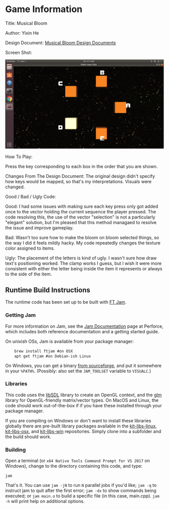 # Game Information

Title: Musical Bloom

Author: Yixin He

Design Document: [Musical Bloom Design Documents](http://graphics.cs.cmu.edu/courses/15-466-f18/game3-designs/ishmaelj/)

Screen Shot:

![Screen Shot](screenshot.png)

How To Play:

Press the key corresponding to each box in the order that you are shown.

Changes From The Design Document:
The original design didn't specify how keys would be mapped, so that's my interpretations.  Visuals were changed.

Good / Bad / Ugly Code:

Good: I had some issues with making sure each key press only got added once to the vector holding the current sequence the player pressed. The code resolving this, the use of the vector "selection" is not a particularly "elegant" solution, but I'm pleased that this method managaed to resolve the issue and improve gameplay.

Bad: Wasn't too sure how to make the bloom on bloom selected things, so the way I did it feels mildly hacky. My code repeatedly changes the texture color assigned to items.

Ugly: The placement of the letters is kind of ugly. I wasn't sure how draw text's positioning worked. The clamp works I guess, but I wish it were more consistent with either the letter being inside the item it represents or always to the side of the item.


## Runtime Build Instructions

The runtime code has been set up to be built with [FT Jam](https://www.freetype.org/jam/).

### Getting Jam

For more information on Jam, see the [Jam Documentation](https://www.perforce.com/documentation/jam-documentation) page at Perforce, which includes both reference documentation and a getting started guide.

On unixish OSs, Jam is available from your package manager:
```
	brew install ftjam #on OSX
	apt get ftjam #on Debian-ish Linux
```

On Windows, you can get a binary [from sourceforge](https://sourceforge.net/projects/freetype/files/ftjam/2.5.2/ftjam-2.5.2-win32.zip/download),
and put it somewhere in your `%PATH%`.
(Possibly: also set the `JAM_TOOLSET` variable to `VISUALC`.)

### Libraries

This code uses the [libSDL](https://www.libsdl.org/) library to create an OpenGL context, and the [glm](https://glm.g-truc.net) library for OpenGL-friendly matrix/vector types.
On MacOS and Linux, the code should work out-of-the-box if if you have these installed through your package manager.

If you are compiling on Windows or don't want to install these libraries globally there are pre-built library packages available in the
[kit-libs-linux](https://github.com/ixchow/kit-libs-linux),
[kit-libs-osx](https://github.com/ixchow/kit-libs-osx),
and [kit-libs-win](https://github.com/ixchow/kit-libs-win) repositories.
Simply clone into a subfolder and the build should work.

### Building

Open a terminal (or ```x64 Native Tools Command Prompt for VS 2017``` on Windows), change to the directory containing this code, and type:

```
jam
```

That's it. You can use ```jam -jN``` to run ```N``` parallel jobs if you'd like; ```jam -q``` to instruct jam to quit after the first error; ```jam -dx``` to show commands being executed; or ```jam main.o``` to build a specific file (in this case, main.cpp).  ```jam -h``` will print help on additional options.
